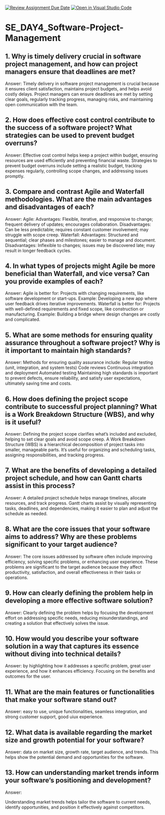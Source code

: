 [![Review Assignment Due Date](https://classroom.github.com/assets/deadline-readme-button-22041afd0340ce965d47ae6ef1cefeee28c7c493a6346c4f15d667ab976d596c.svg)](https://classroom.github.com/a/9pw6JKcu)
[![Open in Visual Studio Code](https://classroom.github.com/assets/open-in-vscode-2e0aaae1b6195c2367325f4f02e2d04e9abb55f0b24a779b69b11b9e10269abc.svg)](https://classroom.github.com/online_ide?assignment_repo_id=15641750&assignment_repo_type=AssignmentRepo)
# SE_DAY4_Software-Project-Management
## 1. Why is timely delivery crucial in software project management, and how can project managers ensure that deadlines are met?

Answer:
Timely delivery in software project management is crucial because it ensures client satisfaction, maintains project budgets, and helps avoid costly delays. Project managers can ensure deadlines are met by setting clear goals, regularly tracking progress, managing risks, and maintaining open communication with the team. 

## 2. How does effective cost control contribute to the success of a software project? What strategies can be used to prevent budget overruns?

Answer:
Effective cost control helps keep a project within budget, ensuring resources are used efficiently and preventing financial waste. Strategies to prevent budget overruns include setting a realistic budget, tracking expenses regularly, controlling scope changes, and addressing issues promptly.

## 3. Compare and contrast Agile and Waterfall methodologies. What are the main advantages and disadvantages of each?

Answer:
Agile:
    Advantages: Flexible, iterative, and responsive to change; frequent delivery of updates; encourages collaboration.
    Disadvantages: Can be less predictable; requires constant customer involvement; may struggle with scope creep.
Waterfall:
    Advantages: Structured and sequential; clear phases and milestones; easier to manage and document.
    Disadvantages: Inflexible to changes; issues may be discovered late; may result in longer feedback cycles.

## 4. In what types of projects might Agile be more beneficial than Waterfall, and vice versa? Can you provide examples of each?

Answer:
Agile is better for:
    Projects with changing requirements, like software development or start-ups.
    Example: Developing a new app where user feedback drives iterative improvements.
Waterfall is better for:
    Projects with well-defined requirements and fixed scope, like construction or manufacturing.
    Example: Building a bridge where design changes are costly and complicated.

## 5. What are some methods for ensuring quality assurance throughout a software project? Why is it important to maintain high standards?

Answer:
Methods for ensuring quality assurance include:
    Regular testing (unit, integration, and system tests)
    Code reviews
    Continuous integration and deployment
    Automated testing
Maintaining high standards is important to prevent defects, ensure reliability, and satisfy user expectations, ultimately saving time and costs.

## 6. How does defining the project scope contribute to successful project planning? What is a Work Breakdown Structure (WBS), and why is it useful?

Answer:
Defining the project scope clarifies what’s included and excluded, helping to set clear goals and avoid scope creep.
A Work Breakdown Structure (WBS) is a hierarchical decomposition of project tasks into smaller, manageable parts. It’s useful for organizing and scheduling tasks, assigning responsibilities, and tracking progress.

## 7. What are the benefits of developing a detailed project schedule, and how can Gantt charts assist in this process?
Answer:
A detailed project schedule helps manage timelines, allocate resources, and track progress. Gantt charts assist by visually representing tasks, deadlines, and dependencies, making it easier to plan and adjust the schedule as needed.

## 8. What are the core issues that your software aims to address? Why are these problems significant to your target audience?
Answer:
The core issues addressed by software often include improving efficiency, solving specific problems, or enhancing user experience. These problems are significant to the target audience because they affect productivity, satisfaction, and overall effectiveness in their tasks or operations.

## 9. How can clearly defining the problem help in developing a more effective software solution?
Answer:
Clearly defining the problem helps by focusing the development effort on addressing specific needs, reducing misunderstandings, and creating a solution that effectively solves the issue.
## 10. How would you describe your software solution in a way that captures its essence without diving into technical details?
Answer:
by highlighting how it addresses a specific problem, great user experience, and how it enhances efficiency. Focusing on the benefits and outcomes for the user. 

## 11. What are the main features or functionalities that make your software stand out?
Answer: easy to use, unique functionalities, seamless integration, and strong customer support, good uiux experience.

## 12. What data is available regarding the market size and growth potential for your software?

Answer:
 data on market size, growth rate, target audience, and trends. This helps show the potential demand and opportunities for the software.
## 13. How can understanding market trends inform your software’s positioning and development?

Answer:

Understanding market trends helps tailor the software to current needs, identify opportunities, and position it effectively against competitors.
